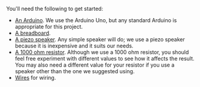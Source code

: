 You'll need the following to get started:

+ [An Arduino](https://www.sparkfun.com/products/11021). We use the Arduino Uno, but any standard Arduino is appropriate for this project.
+ [A breadboard](https://www.sparkfun.com/products/12002).
+ [A piezo speaker](http://www.oddwires.com/piezo-element-multicomp-g2310-4128-with-mounting-holes/). Any simple speaker will do; we use a piezo speaker because it is inexpensive and it suits our needs. 
+ [A 1000 ohm resistor](https://www.sparkfun.com/products/10969). Although we use a 1000 ohm resistor, you should feel free experiment with different values to see how it affects the result. You may also need a different value for your resistor if you use a speaker other than the one we suggested using.
+ [Wires](https://www.sparkfun.com/products/9194) for wiring. 
